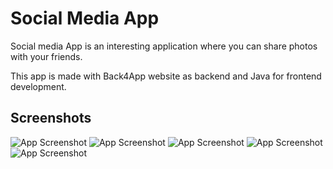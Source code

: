 
# Social Media App

Social media App is an interesting application where you can share photos with your friends.

This app is made with Back4App website as backend and Java for frontend development.

## Screenshots

![App Screenshot](https://raw.githubusercontent.com/DaRkSoUl1690/Social-Media-App/edited_branch/screenshot/IMG_20220302_202316.jpg)
![App Screenshot](https://raw.githubusercontent.com/DaRkSoUl1690/Social-Media-App/edited_branch/screenshot/IMG_20220302_202742.jpg)
![App Screenshot](https://raw.githubusercontent.com/DaRkSoUl1690/Social-Media-App/edited_branch/screenshot/IMG_20220302_202647.jpg)
![App Screenshot](https://raw.githubusercontent.com/DaRkSoUl1690/Social-Media-App/edited_branch/screenshot/IMG_20220302_202631.jpg)
![App Screenshot](https://raw.githubusercontent.com/DaRkSoUl1690/Social-Media-App/edited_branch/screenshot/IMG_20220302_202326.jpg)

